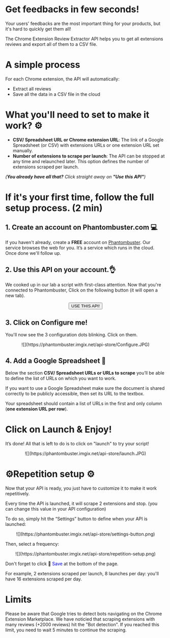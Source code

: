# Get feedbacks in few seconds!

Your users' feedbacks are the most important thing for your products, but it's hard to quickly get them all!

The Chrome Extension Review Extractor API helps you to get all extensions reviews and export all of them to a CSV file.

# A simple process

For each Chrome extension, the API will automatically:
- Extract all reviews
- Save all the data in a CSV file in the cloud

# What you'll need to set to make it work? ⚙️

- **CSV/ Spreadsheet URL or Chrome extension URL**: The link of a Google Spreadsheet (or CSV) with extensions URLs or one extension URL set manually.
- **Number of extensions to scrape per launch**: The API can be stopped at any time and relaunched later. This option defines the number of extensions scraped per launch.

_(**You already have all that?** Click straight away on **"Use this API"**)_

# If it's your first time, follow the full setup process. (2 min)
## 1. Create an account on Phantombuster.com 💻
If you haven't already, create a **FREE** account on [Phantombuster](https://phantombuster.com/register). Our service browses the web for you. It’s a service which runs in the cloud. Once done we'll follow up.


## 2. Use this API on your account.👌
We cooked up in our lab a script with first-class attention.
Now that you're connected to Phantombuster, Click on the following button (it will open a new tab).

<center><button type="button" class="btn btn-warning callToAction" onclick="useThisApi()">USE THIS API!</button></center>

## 3. Click on Configure me!
You'll now see the 3 configuration dots blinking. Click on them.

<center>![](https://phantombuster.imgix.net/api-store/Configure.JPG)</center>

## 4. Add a Google Spreadsheet 📑
Below the section **CSV/ Spreadsheet URLs or URLs to scrape** you’ll be able to define the list of URLs on which you want to work.

If you want to use a Google Spreadsheet make sure the document is shared correctly to be publicly accessible, then set its URL to the textbox.

Your spreadsheet should contain a list of URLs in the first and only column (**one extension URL per row**).

# Click on Launch & Enjoy!

It’s done! All that is left to do is to click on "launch" to try your script!

<center>![](https://phantombuster.imgix.net/api-store/launch.JPG)</center>

# ⚙️️Repetition setup ⚙️

Now that your API is ready, you just have to customize it to make it work repetitively.

Every time the API is launched, it will scrape 2 extensions and stop. (you can change this value in your API configuration)

To do so, simply hit the “Settings” button to define when your API is launched:

<center>![](https://phantombuster.imgix.net/api-store/settings-button.png)</center>

Then, select a frequency:

<center>![](https://phantombuster.imgix.net/api-store/repetition-setup.png)</center>

Don't forget to click 💾 <span style="color:blue">Save</span> at the bottom of the page.

For example, 2 extensions scraped per launch, 8 launches per day: you'll have 16 extensions scraped per day.

# Limits

Please be aware that Google tries to detect bots navigating on the Chrome Extension Marketplace.
We have noticied that scraping extensions with many reviews (+2000 reviews) hit the "Bot detection".
If you reached this limit, you need to wait 5 minutes to continue the scraping.